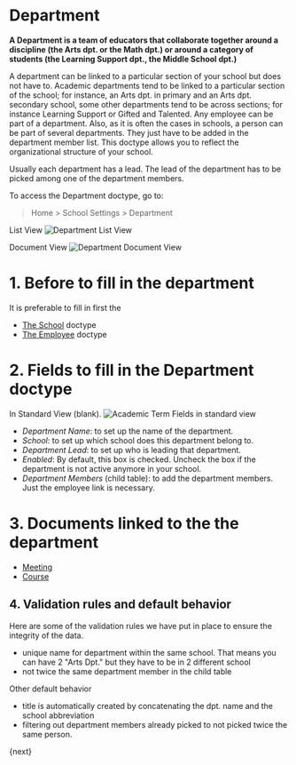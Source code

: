 <!-- add-breadcrumbs -->
# Department

**A Department is a team of educators that collaborate together around a discipline (the Arts dpt. or the Math dpt.) or around a category of students (the Learning Support dpt., the Middle School dpt.)**

A department can be linked to a particular section of your school but does not have to.  Academic departments tend to be linked to a particular section of the school; for instance, an Arts dpt. in primary and an Arts dpt. secondary school, some other departments tend to be across sections; for instance Learning Support or Gifted and Talented. Any employee can be part of a department. Also, as it is often the cases in schools, a person can be part of several departments.  They just have to be added in the department member list. This doctype allows you to reflect the organizational structure of your school.

Usually each department has a lead.  The lead of the department has to be picked among one of the department members.  

To access the Department doctype, go to:

> Home > School Settings > Department  


List View
![Department List View](/docs/assets/img/school-settings/department-listview.png)

Document View
![Department Document View](/docs/assets/img/school-settings/department-docview.png)

# 1. Before to fill in the department
It is preferable to fill in first the

* [The School](/docs/user/manual/en/education-settings/01_school) doctype
* [The Employee](/docs/user/manual/en/hr/01_employee.md) doctype

# 2. Fields to fill in the Department doctype

In Standard View (blank).
![Academic Term Fields in standard view](/docs/assets/img/school-settings/department-empty-docview.png)

* *Department Name*: to set up the name of the department.
* *School*: to set up which school does this department belong to.
* *Department Lead*: to set up who is leading that department.
* *Enabled*: By default, this box is checked.  Uncheck the box if the department is not active anymore in your school.
* *Department Members* (child table): to add the department members.  Just the employee link is necessary.


# 3. Documents linked to the the department

* [Meeting](/docs/user/manual/en/education-settings/06_collaboration)
* [Course](/docs/user/manual/en/schedule/01_course)

## 4. Validation rules and default behavior
Here are some of the validation rules we have put in place to ensure the integrity of the data.

* unique name for department within the same school.  That means you can have 2 "Arts Dpt." but they have to be in 2 different school
* not twice the same department member in the child table

Other default behavior

* title is automatically created by concatenating the dpt. name and the school abbreviation
* filtering out department members already picked to not picked twice the same person.



{next}
